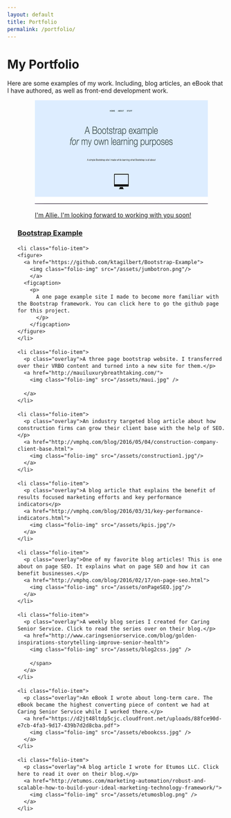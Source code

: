 ```yaml
---
layout: default
title: Portfolio
permalink: /portfolio/
---
```

<div class="portfolio-page">
<div class="page-header">
  <h1 class="header-1">My Portfolio</h1>
</div>

<div id="portfolio-intro">
  <p>Here are some examples of my work. Including, blog articles,
    an eBook that I have authored, as well as front-end development work.
  </p>
</div>

  <div class="page-wrapper">

  <ul id="portfolio-list">
  <div class="col-lg-4 col-sm-6 col-xs-12"><a href="mailto:allies@vmphq.com">
    <div class="team-member wow fadeIn" data-wow-offset="10">
      <figure>
        <img src=
          "/assets/jumbotron.png" class="img-responsive" alt="Allie Sewell, Sales Manager at Velocity Marketing Partners" />
        <figcaption>
          <p>I'm Allie. I'm looking forward to working with you soon!</p>
        </figcaption>
      </figure>
        <h3>Bootstrap Example</h3>
      </div>
    </a></div>



    <li class="folio-item">
    <figure>
      <a href="https://github.com/ktagilbert/Bootstrap-Example">
        <img class="folio-img" src="/assets/jumbotron.png"/>
        </a>
      <figcaption>
        <p>
          A one page example site I made to become more familiar with the Bootstrap framework. You can click here to go the github page for this project.
          </p>
        </figcaption>
    </figure>
    </li>

    <li class="folio-item">
      <p class="overlay">A three page bootstrap website. I transferred over their VRBO content and turned into a new site for them.</p>
      <a href="http://mauiluxurybreathtaking.com/">
        <img class="folio-img" src="/assets/maui.jpg" />

      </a>
    </li>

    <li class="folio-item">
      <p class="overlay">An industry targeted blog article about how construction firms can grow their client base with the help of SEO. </p>
      <a href="http://vmphq.com/blog/2016/05/04/construction-company-client-base.html">
        <img class="folio-img" src="/assets/construction1.jpg"/>
      </a>
    </li>

    <li class="folio-item">
      <p class="overlay">A blog article that explains the benefit of results focused marketing efforts and key performance indicators</p>
      <a href="http://vmphq.com/blog/2016/03/31/key-performance-indicators.html">
        <img class="folio-img" src="/assets/kpis.jpg"/>
      </a>
    </li>

    <li class="folio-item">
      <p class="overlay">One of my favorite blog articles! This is one about on page SEO. It explains what on page SEO and how it can benefit businesses.</p>
      <a href="http://vmphq.com/blog/2016/02/17/on-page-seo.html">
        <img class="folio-img" src="/assets/onPageSEO.jpg"/>
      </a>
    </li>

    <li class="folio-item">
      <p class="overlay">A weekly blog series I created for Caring Senior Service. Click to read the series over on their blog.</p>
      <a href="http://www.caringseniorservice.com/blog/golden-inspirations-storytelling-improve-senior-health">
        <img class="folio-img" src="/assets/blog2css.jpg" />

        </span>
      </a>
    </li>

    <li class="folio-item">
      <p class="overlay">An eBook I wrote about long-term care. The eBook became the highest converting piece of content we had at Caring Senior Service while I worked there.</p>
      <a href="https://d2jt48ltdp5cjc.cloudfront.net/uploads/88fce90d-e7cb-4fa3-9d17-439b7d2d8cba.pdf">
        <img class="folio-img" src="/assets/ebookcss.jpg" />
      </a>
    </li>

    <li class="folio-item">
      <p class="overlay">A blog article I wrote for Etumos LLC. Click here to read it over on their blog.</p>
      <a href="http://etumos.com/marketing-automation/robust-and-scalable-how-to-build-your-ideal-marketing-technology-framework/">
        <img class="folio-img" src="/assets/etumosblog.png" />
      </a>
    </li>
  </ul>
  </div>

